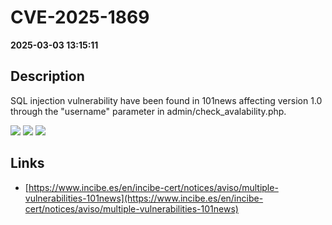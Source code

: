 # CVE-2025-1869

**2025-03-03 13:15:11**

## Description
SQL injection vulnerability have been found in 101news affecting version 1.0 through the "username" parameter in admin/check_avalability.php.

![](https://img.shields.io/static/v1?label=Score&message=9.3&color=red)
![](https://img.shields.io/static/v1?label=Severity&message=CRITICAL&color=red)
![](https://img.shields.io/static/v1?label=CWE&message=SQL&color=green)

## Links
- [https://www.incibe.es/en/incibe-cert/notices/aviso/multiple-vulnerabilities-101news](https://www.incibe.es/en/incibe-cert/notices/aviso/multiple-vulnerabilities-101news)
